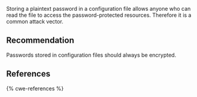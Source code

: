 Storing a plaintext password in a configuration file allows anyone who can read the file to access the password-protected resources. Therefore it is a common attack vector.


## Recommendation
Passwords stored in configuration files should always be encrypted.


## References
{% cwe-references %}
